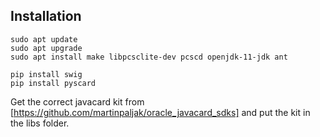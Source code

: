 ## Installation

```shell
sudo apt update
sudo apt upgrade
sudo apt install make libpcsclite-dev pcscd openjdk-11-jdk ant

pip install swig
pip install pyscard
```

Get the correct javacard kit from [https://github.com/martinpaljak/oracle_javacard_sdks] and put the kit in the libs folder.
